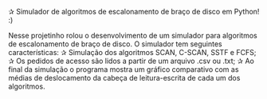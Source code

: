 ✰ Simulador de algoritmos de escalonamento de braço de disco em Python! :)

Nesse projetinho rolou o desenvolvimento de um simulador para algoritmos de escalonamento de braço de disco. 
O simulador tem seguintes características:
✰ Simulação dos algoritmos SCAN, C-SCAN, SSTF e FCFS;
✰ Os pedidos de acesso são lidos a partir de um arquivo .csv ou .txt;
✰ Ao final da simulação o programa mostra um gráfico comparativo com as médias de deslocamento da cabeça de leitura-escrita de cada um dos algoritmos.
